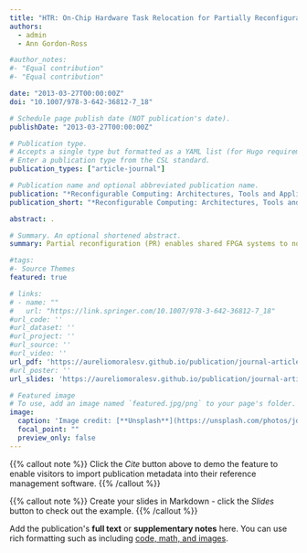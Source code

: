 ```yaml
---
title: "HTR: On-Chip Hardware Task Relocation for Partially Reconfigurable FPGAs"
authors:
  - admin
  - Ann Gordon-Ross

#author_notes:
#- "Equal contribution"
#- "Equal contribution"

date: "2013-03-27T00:00:00Z"
doi: "10.1007/978-3-642-36812-7_18"

# Schedule page publish date (NOT publication's date).
publishDate: "2013-03-27T00:00:00Z"

# Publication type.
# Accepts a single type but formatted as a YAML list (for Hugo requirements).
# Enter a publication type from the CSL standard.
publication_types: ["article-journal"]

# Publication name and optional abbreviated publication name.
publication: "*Reconfigurable Computing: Architectures, Tools and Applications, 9th International Symposium, ARC2013. Lecture Notes in Computer Science, vol. 7806*"
publication_short: "*Reconfigurable Computing: Architectures, Tools and Applications, 9th International Symposium, ARC2013. Lecture Notes in Computer Science, vol. 7806*"

abstract: .

# Summary. An optional shortened abstract.
summary: Partial reconfiguration (PR) enables shared FPGA systems to non-intrusively time multiplex hardware tasks in partially reconfigurable regions (PRRs). To fully exploit PR, higher priority tasks should preempt lower priority tasks and preempted tasks should resume execution in any PRR. This preemption/resumption requires saving/restoring the preempted task’s execution context and relocating the task to another PRR, however, prior works only provide partial solutions and impose limitations and/or overheads. We propose on-chip hardware task relocation (HTR) software, which enables a task’s execution state to be saved, relocated to, and restored in any PRR with sufficient resources. The HTR software executes on a soft-core processor in the FPGA’s static region, and is thus portable across any system/application. Experimental results evaluate HTR execution times, enabling designers to tradeoff task/PRR granularity and HTR execution times based on application requirements.

#tags:
#- Source Themes
featured: true

# links:
# - name: ""
#   url: "https://link.springer.com/10.1007/978-3-642-36812-7_18"
#url_code: ''
#url_dataset: ''
#url_project: ''
#url_source: ''
#url_video: ''
url_pdf: 'https://aureliomoralesv.github.io/publication/journal-article/ARC13_morales_HTR-licensed.pdf'
#url_poster: ''
url_slides: 'https://aureliomoralesv.github.io/publication/journal-article/ARC13_morales_HTR_slides.pptx'

# Featured image
# To use, add an image named `featured.jpg/png` to your page's folder. 
image:
  caption: 'Image credit: [**Unsplash**](https://unsplash.com/photos/jdD8gXaTZsc)'
  focal_point: ""
  preview_only: false
---
```


{{% callout note %}}
Click the *Cite* button above to demo the feature to enable visitors to import publication metadata into their reference management software.
{{% /callout %}}

{{% callout note %}}
Create your slides in Markdown - click the *Slides* button to check out the example.
{{% /callout %}}

Add the publication's **full text** or **supplementary notes** here. You can use rich formatting such as including [code, math, and images](https://docs.hugoblox.com/content/writing-markdown-latex/).
